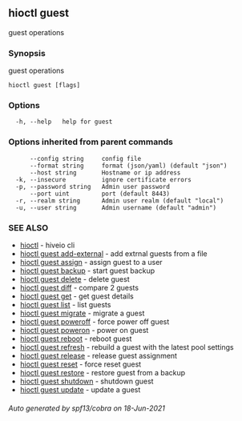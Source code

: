 ## hioctl guest

guest operations

### Synopsis

guest operations

```
hioctl guest [flags]
```

### Options

```
  -h, --help   help for guest
```

### Options inherited from parent commands

```
      --config string     config file
      --format string     format (json/yaml) (default "json")
      --host string       Hostname or ip address
  -k, --insecure          ignore certificate errors
  -p, --password string   Admin user password
      --port uint         port (default 8443)
  -r, --realm string      Admin user realm (default "local")
  -u, --user string       Admin username (default "admin")
```

### SEE ALSO

* [hioctl](hioctl.md)	 - hiveio cli
* [hioctl guest add-external](hioctl_guest_add-external.md)	 - add extrnal guests from a file
* [hioctl guest assign](hioctl_guest_assign.md)	 - assign guest to a user
* [hioctl guest backup](hioctl_guest_backup.md)	 - start guest backup
* [hioctl guest delete](hioctl_guest_delete.md)	 - delete guest
* [hioctl guest diff](hioctl_guest_diff.md)	 - compare 2 guests
* [hioctl guest get](hioctl_guest_get.md)	 - get guest details
* [hioctl guest list](hioctl_guest_list.md)	 - list guests
* [hioctl guest migrate](hioctl_guest_migrate.md)	 - migrate a guest
* [hioctl guest poweroff](hioctl_guest_poweroff.md)	 - force power off guest
* [hioctl guest poweron](hioctl_guest_poweron.md)	 - power on guest
* [hioctl guest reboot](hioctl_guest_reboot.md)	 - reboot guest
* [hioctl guest refresh](hioctl_guest_refresh.md)	 - rebuild a guest with the latest pool settings
* [hioctl guest release](hioctl_guest_release.md)	 - release guest assignment
* [hioctl guest reset](hioctl_guest_reset.md)	 - force reset guest
* [hioctl guest restore](hioctl_guest_restore.md)	 - restore guest from a backup
* [hioctl guest shutdown](hioctl_guest_shutdown.md)	 - shutdown guest
* [hioctl guest update](hioctl_guest_update.md)	 - update a guest

###### Auto generated by spf13/cobra on 18-Jun-2021
